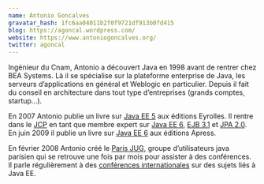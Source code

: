 ```yaml
---
name: Antonio Goncalves
gravatar_hash: 1fc6aa04011b2f0f9721df913b0fd415
blog: https://agoncal.wordpress.com/
website: https://www.antoniogoncalves.org/
twitter: agoncal
---
```

Ingénieur du Cnam, Antonio a découvert Java en 1998 avant de rentrer chez BEA Systems. Là il se spécialise sur la 
plateforme enterprise de Java, les serveurs d’applications en général et Weblogic en particulier. Depuis il fait du 
conseil en architecture dans tout type d’entreprises (grands comptes, startup...).

En 2007 Antonio publie un livre sur [Java EE 5][javaee5] aux éditions Eyrolles. Il rentre dans le [JCP][jcp] en tant que membre expert sur 
[Java EE 6][javaee6], [EJB 3.1][ejb31] et [JPA 2.0][jpa20]. En juin 2009 il publie un livre sur [Java EE 6][book] aux éditions Apress.

En février 2008 Antonio créé le [Paris JUG][parisjug], groupe d’utilisateurs java parisien qui se retrouve une fois par mois pour 
assister à des conférences. Il parle régulièrement à des [conférences internationales][confs] sur des sujets liés à Java EE.
 
[javaee5]: https://antoniogoncalves.org/2007/06/01/java-ee-5-book/
[book]: https://antoniogoncalves.org/2009/02/13/java-ee-6-book/
[jcp]: https://www.jcp.org
[javaee6]: https://www.jcp.org/en/jsr/detail?id=316
[ejb31]: https://www.jcp.org/en/jsr/detail?id=317
[jpa20]: https://www.jcp.org/en/jsr/detail?id=318
[confs]: https://antoniogoncalves.org/2017/07/03/talks-i-gave-at-conferences-and-meetups/
[parisjug]: https://www.parisjug.org/

